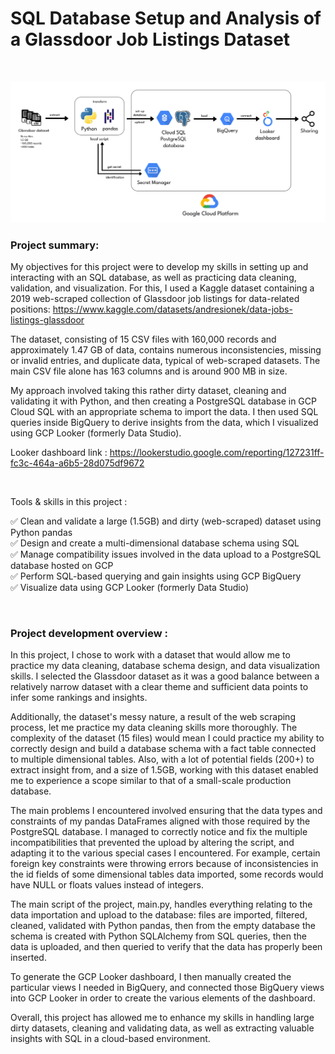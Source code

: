 # SQL Database Setup and Analysis of a Glassdoor Job Listings Dataset

<br>

![illustration pipeline](https://github.com/AlexandreGarito/SQL-database-demo-2/blob/main/images/illustration%20pipeline%20demo-2.png)


### Project summary:  
My objectives for this project were to develop my skills in setting up and interacting with an SQL database, as well as practicing data cleaning, validation, and visualization. For this, I used a Kaggle dataset containing a 2019 web-scraped collection of Glassdoor job listings for data-related positions: https://www.kaggle.com/datasets/andresionek/data-jobs-listings-glassdoor

The dataset, consisting of 15 CSV files with 160,000 records and approximately 1.47 GB of data, contains numerous inconsistencies, missing or invalid entries, and duplicate data, typical of web-scraped datasets. The main CSV file alone has 163 columns and is around 900 MB in size.

My approach involved taking this rather dirty dataset, cleaning and validating it with Python, and then creating a PostgreSQL database in GCP Cloud SQL with an appropriate schema to import the data. I then used SQL queries inside BigQuery to derive insights from the data, which I visualized using GCP Looker (formerly Data Studio).  

Looker dashboard link : https://lookerstudio.google.com/reporting/127231ff-fc3c-464a-a6b5-28d075df9672

<br>

Tools & skills in this project :

  ✅ Clean and validate a large (1.5GB) and dirty (web-scraped) dataset using Python pandas  
  ✅ Design and create a multi-dimensional database schema using SQL  
  ✅ Manage compatibility issues involved in the data upload to a PostgreSQL database hosted on GCP  
  ✅ Perform SQL-based querying and gain insights using GCP BigQuery  
  ✅ Visualize data using GCP Looker (formerly Data Studio)
  
<br>

### Project development overview :

In this project, I chose to work with a dataset that would allow me to practice my data cleaning, database schema design, and data visualization skills. I selected the Glassdoor dataset as it was a good balance between a relatively narrow dataset with a clear theme and sufficient data points to infer some rankings and insights.  

Additionally, the dataset's messy nature, a result of the web scraping process, let me practice my data cleaning skills more thoroughly. The complexity of the dataset (15 files) would mean I could practice my ability to correctly design and build a database schema with a fact table connected to multiple dimensional tables. Also, with a lot of potential fields (200+) to extract insight from, and a size of 1.5GB, working with this dataset enabled me to experience a scope similar to that of a small-scale production database.

The main problems I encountered involved ensuring that the data types and constraints of my pandas DataFrames aligned with those required by the PostgreSQL database. I managed to correctly notice and fix the multiple incompatibilities that prevented the upload by altering the script, and adapting it to the various special cases I encountered. For example, certain foreign key constraints were throwing errors because of inconsistencies in the id fields of some dimensional tables data imported, some records would have NULL or floats values instead of integers.

The main script of the project, main.py, handles everything relating to the data importation and upload to the database: files are imported, filtered, cleaned, validated with Python pandas, then from the empty database the schema is created with Python SQLAlchemy from SQL queries, then the data is uploaded, and then queried to verify that the data has properly been inserted.

To generate the GCP Looker dashboard, I then manually created the particular views I needed in BigQuery, and connected those BigQuery views into GCP Looker in order to create the various elements of the dashboard.

Overall, this project has allowed me to enhance my skills in handling large dirty datasets, cleaning and validating data, as well as extracting valuable insights with SQL in a cloud-based environment.
